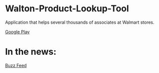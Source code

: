 # Walton-Product-Lookup-Tool

Application that helps several thousands of associates at Walmart stores.

[Google Play](https://play.google.com/store/apps/details?id=com.ionicframework.walton581920)

# In the news:

[Buzz Feed](https://www.buzzfeed.com/coralewis/walmart-worker-built-the-company-an-app-in-his-spare-time?utm_term=.isjEq20DeN#.gubmbe7WlR)
